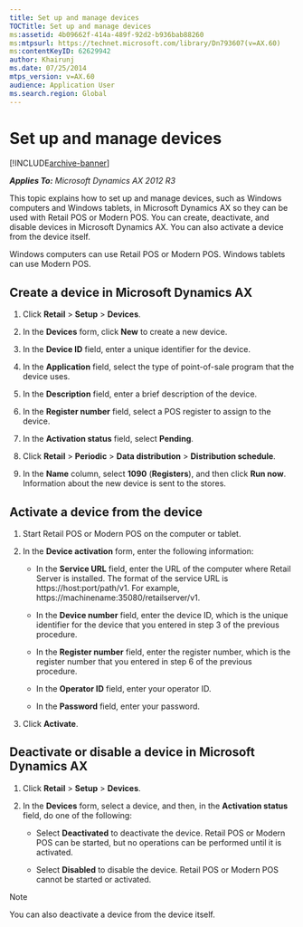 ```yaml
---
title: Set up and manage devices
TOCTitle: Set up and manage devices
ms:assetid: 4b09662f-414a-489f-92d2-b936bab88260
ms:mtpsurl: https://technet.microsoft.com/library/Dn793607(v=AX.60)
ms:contentKeyID: 62629942
author: Khairunj
ms.date: 07/25/2014
mtps_version: v=AX.60
audience: Application User
ms.search.region: Global
---
```


# Set up and manage devices 


[!INCLUDE[archive-banner](includes/archive-banner.md)]


_**Applies To:** Microsoft Dynamics AX 2012 R3_

This topic explains how to set up and manage devices, such as Windows computers and Windows tablets, in Microsoft Dynamics AX so they can be used with Retail POS or Modern POS. You can create, deactivate, and disable devices in Microsoft Dynamics AX. You can also activate a device from the device itself.

Windows computers can use Retail POS or Modern POS. Windows tablets can use Modern POS.

## Create a device in Microsoft Dynamics AX

1.  Click **Retail** \> **Setup** \> **Devices**.

2.  In the **Devices** form, click **New** to create a new device.

3.  In the **Device ID** field, enter a unique identifier for the device.

4.  In the **Application** field, select the type of point-of-sale program that the device uses.

5.  In the **Description** field, enter a brief description of the device.

6.  In the **Register number** field, select a POS register to assign to the device.

7.  In the **Activation status** field, select **Pending**.

8.  Click **Retail** \> **Periodic** \> **Data distribution** \> **Distribution schedule**.

9.  In the **Name** column, select **1090** (**Registers**), and then click **Run now**. Information about the new device is sent to the stores.

## Activate a device from the device

1.  Start Retail POS or Modern POS on the computer or tablet.

2.  In the **Device activation** form, enter the following information:
    
      - In the **Service URL** field, enter the URL of the computer where Retail Server is installed. The format of the service URL is https://host:port/path/v1. For example, https://machinename:35080/retailserver/v1.
    
      - In the **Device number** field, enter the device ID, which is the unique identifier for the device that you entered in step 3 of the previous procedure.
    
      - In the **Register number** field, enter the register number, which is the register number that you entered in step 6 of the previous procedure.
    
      - In the **Operator ID** field, enter your operator ID.
    
      - In the **Password** field, enter your password.

3.  Click **Activate**.

## Deactivate or disable a device in Microsoft Dynamics AX

1.  Click **Retail** \> **Setup** \> **Devices**.

2.  In the **Devices** form, select a device, and then, in the **Activation status** field, do one of the following:
    
      - Select **Deactivated** to deactivate the device. Retail POS or Modern POS can be started, but no operations can be performed until it is activated.
    
      - Select **Disabled** to disable the device. Retail POS or Modern POS cannot be started or activated.


> [!NOTE]
> <P>You can also deactivate a device from the device itself.</P>


  


